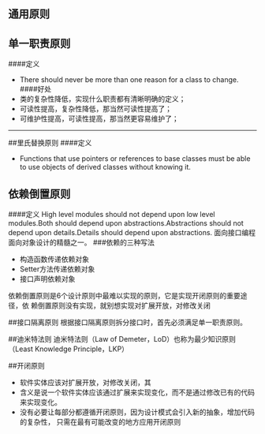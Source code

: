 ## 通用原则


## 单一职责原则
####定义
- There should never be more than one reason for a class to change.
####好处
- 类的复杂性降低，实现什么职责都有清晰明确的定义；
- 可读性提高，复杂性降低，那当然可读性提高了；
- 可维护性提高，可读性提高，那当然更容易维护了；

---
##里氏替换原则
####定义
- Functions that use pointers or references to base classes must be able to use
  objects of derived classes without knowing it.
  
## 依赖倒置原则
####定义
High level modules should not depend upon low level modules.Both should depend upon
abstractions.Abstractions should not depend upon details.Details should depend upon abstractions.
面向接口编程面向对象设计的精髓之一。
###依赖的三种写法
- 构造函数传递依赖对象
- Setter方法传递依赖对象
- 接口声明依赖对象

依赖倒置原则是6个设计原则中最难以实现的原则，它是实现开闭原则的重要途径，依
赖倒置原则没有实现，就别想实现对扩展开放，对修改关闭

##接口隔离原则
根据接口隔离原则拆分接口时，首先必须满足单一职责原则。

##迪米特法则
迪米特法则（Law of Demeter，LoD）也称为最少知识原则（Least Knowledge
Principle，LKP）

##开闭原则
- 软件实体应该对扩展开放，对修改关闭，其
- 含义是说一个软件实体应该通过扩展来实现变化，而不是通过修改已有的代码来实现变化。
- 没有必要让每部分都遵循开闭原则，因为设计模式会引入新的抽象，增加代码的复杂性，
只需在最有可能改变的地方应用开闭原则



















